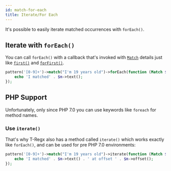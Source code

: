 ```yaml
---
id: match-for-each
title: Iterate/For Each
---
```


It's possible to easily iterate matched occurrences with `forEach()`.

## Iterate with `forEach()`

You can call `forEach()` with a callback that's invoked with [`Match`](match-details.md) details just like 
[`first()`](match-first.md) and [`forFirst()`](match-for-first.md).

```php
pattern('[0-9]+')->match("I'm 19 years old")->forEach(function (Match $m) {
    echo 'I matched' . $m->text();
});
```

## PHP Support

Unfortunately, only since PHP 7.0 you can use keywords like `foreach` for method names.

### Use `iterate()`

That's why T-Regx also has a method called `iterate()` which works exactly like `forEach()`, and can be used for pre 
PHP 7.0 environments:

```php
pattern('[0-9]+')->match("I'm 19 years old")->iterate(function (Match $m) {
    echo 'I matched' . $m->text() . ' at offset ' . $m->offset();
});
```
